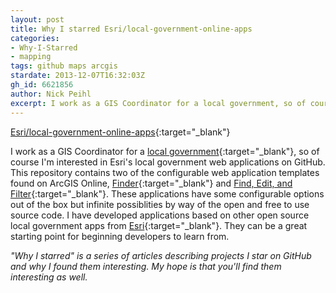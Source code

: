 ```yaml
---
layout: post
title: Why I starred Esri/local-government-online-apps
categories:
- Why-I-Starred
- mapping
tags: github maps arcgis
stardate: 2013-12-07T16:32:03Z
gh_id: 6621856
author: Nick Peihl
excerpt: I work as a GIS Coordinator for a local government, so of course I'm interested in Esri's local government web applications on GitHub.
---
```


[Esri/local-government-online-apps](https://github.com/Esri/local-government-online-apps){:target="_blank"}

I work as a GIS Coordinator for a [local government](http://sanjuanco.com){:target="_blank"}, so of course I'm interested in Esri's local government web applications on GitHub. This repository contains two of the configurable web application templates found on ArcGIS Online, [Finder](http://www.arcgis.com/apps/Solutions/s2.html?app=apps2/Finder){:target="_blank"} and [Find, Edit, and Filter](http://www.arcgis.com/apps/Solutions/s2.html?app=apps2/FindEditFilter){:target="_blank"}. These applications have some configurable options out of the box but infinite possiblities by way of the open and free to use source code. I have developed applications based on other open source local government apps from [Esri](http://www.esri.com){:target="_blank"}. They can be a great starting point for beginning developers to learn from.

*"Why I starred" is a series of articles describing projects I star on GitHub and why I found them interesting. My hope is that you'll find them interesting as well.*
